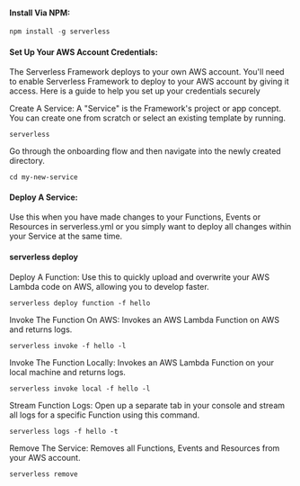 #### Install Via NPM:
```js
npm install -g serverless
```
#### Set Up Your AWS Account Credentials:
The Serverless Framework deploys to your own AWS account. You'll need to enable Serverless Framework to deploy to your AWS account by giving it access. Here is a guide to help you set up your credentials securely

Create A Service:
A "Service" is the Framework's project or app concept. You can create one from scratch or select an existing template by running.
```js:
serverless
```
Go through the onboarding flow and then navigate into the newly created directory.
```js:
cd my-new-service
```
#### Deploy A Service:
Use this when you have made changes to your Functions, Events or Resources in serverless.yml or you simply want to deploy all changes within your Service at the same time.

#### serverless deploy
Deploy A Function:
Use this to quickly upload and overwrite your AWS Lambda code on AWS, allowing you to develop faster.
```js:
serverless deploy function -f hello
```
Invoke The Function On AWS:
Invokes an AWS Lambda Function on AWS and returns logs.
```js:
serverless invoke -f hello -l
```
Invoke The Function Locally:
Invokes an AWS Lambda Function on your local machine and returns logs.
```js:
serverless invoke local -f hello -l
```
Stream Function Logs:
Open up a separate tab in your console and stream all logs for a specific Function using this command.
```js:
serverless logs -f hello -t
```
Remove The Service:
Removes all Functions, Events and Resources from your AWS account.
```js:
serverless remove
```